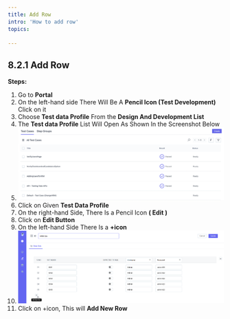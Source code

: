 ```yaml
---
title: Add Row
intro: 'How to add row'
topics:

---
```

## <a name="_usha8o9awm8q"></a>8.2.1 **Add Row** 

**Steps:** 

1. Go to **Portal** 
1. On the left-hand side There Will Be A **Pencil Icon (Test Development)** Click on it 
1. Choose **Test data Profile** From the **Design And Development List** 
1. The **Test data Profile** List Will Open As Shown In the Screenshot Below
1. ![](imgs/test-case-list.png)
1. Click on Given **Test Data Profile** 
1. On the right-hand Side, There Is a Pencil Icon **( Edit )** 
1. Click on **Edit Button** 
1. On the left-hand Side There Is a **+icon** 
1. ![](imgs/add-row.png)
1. Click on +icon, This will **Add New Row** 

